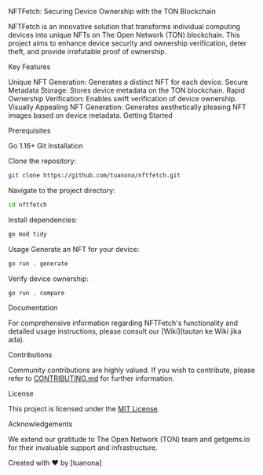 NFTFetch: Securing Device Ownership with the TON Blockchain

NFTFetch is an innovative solution that transforms individual computing devices into unique NFTs on The Open Network (TON) blockchain. This project aims to enhance device security and ownership verification, deter theft, and provide irrefutable proof of ownership.

Key Features

Unique NFT Generation: Generates a distinct NFT for each device.
Secure Metadata Storage: Stores device metadata on the TON blockchain.
Rapid Ownership Verification: Enables swift verification of device ownership.
Visually Appealing NFT Generation: Generates aesthetically pleasing NFT images based on device metadata.
Getting Started

Prerequisites

Go 1.16+
Git
Installation

Clone the repository:

```Bash
git clone https://github.com/tuanona/nftfetch.git
```
Navigate to the project directory:

```Bash
cd nftfetch
```
Install dependencies:
```Bash
go mod tidy
```
Usage
Generate an NFT for your device:

```Bash
go run . generate
```
Verify device ownership:

```Bash
go run . compare
```
Documentation

For comprehensive information regarding NFTFetch's functionality and detailed usage instructions, please consult our [Wiki](tautan ke Wiki jika ada).

Contributions

Community contributions are highly valued. If you wish to contribute, please refer to [CONTRIBUTING.md]() for further information.

License

This project is licensed under the [MIT License]().

Acknowledgements

We extend our gratitude to The Open Network (TON) team and getgems.io for their invaluable support and infrastructure.

Created with ❤️ by [tuanona]
